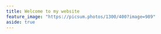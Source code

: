 ```yaml
---
title: Welcome to my website
feature_image: "https://picsum.photos/1300/400?image=989"
aside: true
---
```

